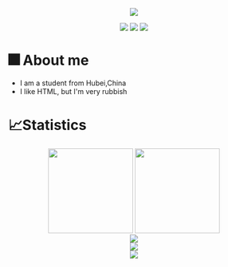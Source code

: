 <p align="center">
   <img src="https://readme-typing-svg.herokuapp.com?font=Fira+Code&pause=1000&width=435&lines=%E4%BD%A0%E5%A5%BD%2C%E5%BC%82%E4%B9%A1%E7%9A%84%E6%97%85%E8%80%85;Code+makes+me+happy!">
</p>
<p align="center">
   <img src="https://img.shields.io/badge/Bilibili-Hajeekn-ff69b4">
   <img src="https://img.shields.io/badge/Weibo-Hajeekn-red">
   <img src="https://img.shields.io/badge/Zhihu-Hajeekn-blue">
</p>

# 🎆 About me
- I am a student from Hubei,China
- I like HTML, but I'm very rubbish

# 📈Statistics

<div align="center">
<span>  </span>
<img height="170px" src="https://github-readme-stats.vercel.app/api?username=ladjeek-actions" /><span>  </span><img height="170px" src="https://github-readme-stats.vercel.app/api/top-langs/?username=ladjeek-actions&layout=compact&langs_count=8" />
<span>  </span>
</div>
<div align="center">
    <img  src="https://github-readme-streak-stats.herokuapp.com/?user=ladjeek-actions" />
</div>
<div align="center">
    <img src="https://activity-graph.herokuapp.com/graph?username=ladjeek-actions&theme=minimal" />
</div>
<div align="center">
    <img src="https://raw.githubusercontent.com/ladjeek-actions/snk/main/assets/github-contribution-grid-snake.svg" />
</div>

